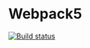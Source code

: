 # Webpack5

[![Build status](https://ci.appveyor.com/api/projects/status/jbjjpb8oxcufmvip?svg=true)](https://ci.appveyor.com/project/Nikolaytcev/js-browser-hw5)
